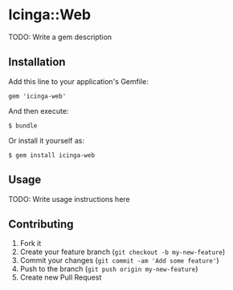 # Icinga::Web

TODO: Write a gem description

## Installation

Add this line to your application's Gemfile:

    gem 'icinga-web'

And then execute:

    $ bundle

Or install it yourself as:

    $ gem install icinga-web

## Usage

TODO: Write usage instructions here

## Contributing

1. Fork it
2. Create your feature branch (`git checkout -b my-new-feature`)
3. Commit your changes (`git commit -am 'Add some feature'`)
4. Push to the branch (`git push origin my-new-feature`)
5. Create new Pull Request
